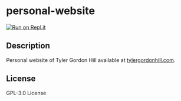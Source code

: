 # personal-website
[![Run on Repl.it](https://repl.it/badge/github/TyHil/personal-website)](https://repl.it/github/TyHil/personal-website)
## Description
Personal website of Tyler Gordon Hill available at [tylergordonhill.com](https://tylergordonhill.com).
## License
GPL-3.0 License
